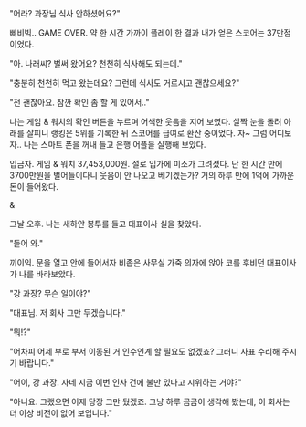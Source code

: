 "어라? 과장님 식사 안하셨어요?"

삐비빅.. GAME OVER. 약 한 시간 가까이 플레이 한 결과 내가 얻은 스코어는 37만점 이었다. 

"아. 나래씨? 벌써 왔어요? 천천히 식사해도 되는데."

"충분히 천천히 먹고 왔는데요? 그런데 식사도 거르시고 괜찮으세요?"

"전 괜찮아요. 잠깐 확인 좀 할 게 있어서.."

나는 게임 & 워치의 확인 버튼을 누르며 어색한 웃음을 지어 보였다. 살짝 눈을 돌려 아래를 살피니 랭킹은 5위를 기록한 뒤 스코어를 급여로 환산 중이었다. 자~ 그럼 어디보자.. 나는 스마트 폰을 꺼내 들고 은행 어플을 실행해 보았다.

입금자. 게임 & 워치 37,453,000원. 절로 입가에 미소가 그려졌다. 단 한 시간 만에 3700만원을 벌어들이다니 웃음이 안 나오고 베기겠는가? 거의 하루 만에 1억에 가까운 돈이 들어왔다. 

&

그날 오후. 나는 새하얀 봉투를 들고 대표이사 실을 찾았다. 

"들어 와."

끼이익. 문을 열고 안에 들어서자 비좁은 사무실 가죽 의자에 앉아 코를 후비던 대표이사가 나를 바라보았다. 

"강 과장? 무슨 일이야?"

"대표님. 저 회사 그만 두겠습니다."

"뭐!?"

"어차피 어제 부로 부서 이동된 거 인수인계 할 필요도 없겠죠? 그러니 사표 수리해 주시기 바랍니다."

"어이, 강 과장. 자네 지금 이번 인사 건에 불만 있다고 시위하는 거야?"

"아니요. 그랬으면 어제 당장 그만 뒀겠죠. 그냥 하루 곰곰이 생각해 봤는데, 이 회사는 더 이상 비전이 없어 보입니다."
